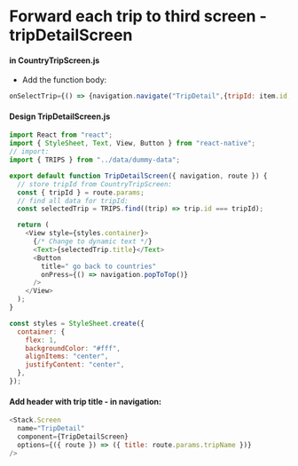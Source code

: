 # Forward each trip to third screen - tripDetailScreen

#### in CountryTripScreen.js

- Add the function body:

```js
onSelectTrip={() => {navigation.navigate("TripDetail",{tripId: item.id, tripName: item.title});}}
```

#### Design TripDetailScreen.js

```js
import React from "react";
import { StyleSheet, Text, View, Button } from "react-native";
// import:
import { TRIPS } from "../data/dummy-data";

export default function TripDetailScreen({ navigation, route }) {
  // store tripId from CountryTripScreen:
  const { tripId } = route.params;
  // find all data for tripId:
  const selectedTrip = TRIPS.find((trip) => trip.id === tripId);

  return (
    <View style={styles.container}>
      {/* Change to dynamic text */}
      <Text>{selectedTrip.title}</Text>
      <Button
        title=" go back to countries"
        onPress={() => navigation.popToTop()}
      />
    </View>
  );
}

const styles = StyleSheet.create({
  container: {
    flex: 1,
    backgroundColor: "#fff",
    alignItems: "center",
    justifyContent: "center",
  },
});
```

#### Add header with trip title - in navigation:

```js
<Stack.Screen
  name="TripDetail"
  component={TripDetailScreen}
  options={({ route }) => ({ title: route.params.tripName })}
/>
```
